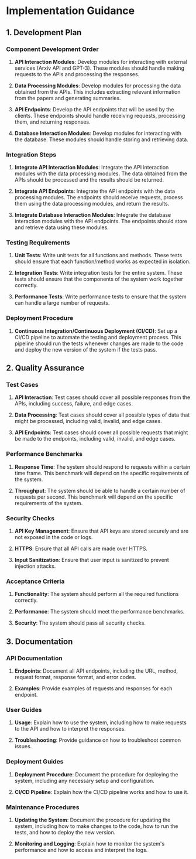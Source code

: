 # Implementation Guidance

## 1. Development Plan

### Component Development Order

1. **API Interaction Modules**: Develop modules for interacting with external services (Arxiv API and GPT-3). These modules should handle making requests to the APIs and processing the responses.

2. **Data Processing Modules**: Develop modules for processing the data obtained from the APIs. This includes extracting relevant information from the papers and generating summaries.

3. **API Endpoints**: Develop the API endpoints that will be used by the clients. These endpoints should handle receiving requests, processing them, and returning responses.

4. **Database Interaction Modules**: Develop modules for interacting with the database. These modules should handle storing and retrieving data.

### Integration Steps

1. **Integrate API Interaction Modules**: Integrate the API interaction modules with the data processing modules. The data obtained from the APIs should be processed and the results should be returned.

2. **Integrate API Endpoints**: Integrate the API endpoints with the data processing modules. The endpoints should receive requests, process them using the data processing modules, and return the results.

3. **Integrate Database Interaction Modules**: Integrate the database interaction modules with the API endpoints. The endpoints should store and retrieve data using these modules.

### Testing Requirements

1. **Unit Tests**: Write unit tests for all functions and methods. These tests should ensure that each function/method works as expected in isolation.

2. **Integration Tests**: Write integration tests for the entire system. These tests should ensure that the components of the system work together correctly.

3. **Performance Tests**: Write performance tests to ensure that the system can handle a large number of requests.

### Deployment Procedure

1. **Continuous Integration/Continuous Deployment (CI/CD)**: Set up a CI/CD pipeline to automate the testing and deployment process. This pipeline should run the tests whenever changes are made to the code and deploy the new version of the system if the tests pass.

## 2. Quality Assurance

### Test Cases

1. **API Interaction**: Test cases should cover all possible responses from the APIs, including success, failure, and edge cases.

2. **Data Processing**: Test cases should cover all possible types of data that might be processed, including valid, invalid, and edge cases.

3. **API Endpoints**: Test cases should cover all possible requests that might be made to the endpoints, including valid, invalid, and edge cases.

### Performance Benchmarks

1. **Response Time**: The system should respond to requests within a certain time frame. This benchmark will depend on the specific requirements of the system.

2. **Throughput**: The system should be able to handle a certain number of requests per second. This benchmark will depend on the specific requirements of the system.

### Security Checks

1. **API Key Management**: Ensure that API keys are stored securely and are not exposed in the code or logs.

2. **HTTPS**: Ensure that all API calls are made over HTTPS.

3. **Input Sanitization**: Ensure that user input is sanitized to prevent injection attacks.

### Acceptance Criteria

1. **Functionality**: The system should perform all the required functions correctly.

2. **Performance**: The system should meet the performance benchmarks.

3. **Security**: The system should pass all security checks.

## 3. Documentation

### API Documentation

1. **Endpoints**: Document all API endpoints, including the URL, method, request format, response format, and error codes.

2. **Examples**: Provide examples of requests and responses for each endpoint.

### User Guides

1. **Usage**: Explain how to use the system, including how to make requests to the API and how to interpret the responses.

2. **Troubleshooting**: Provide guidance on how to troubleshoot common issues.

### Deployment Guides

1. **Deployment Procedure**: Document the procedure for deploying the system, including any necessary setup and configuration.

2. **CI/CD Pipeline**: Explain how the CI/CD pipeline works and how to use it.

### Maintenance Procedures

1. **Updating the System**: Document the procedure for updating the system, including how to make changes to the code, how to run the tests, and how to deploy the new version.

2. **Monitoring and Logging**: Explain how to monitor the system's performance and how to access and interpret the logs.